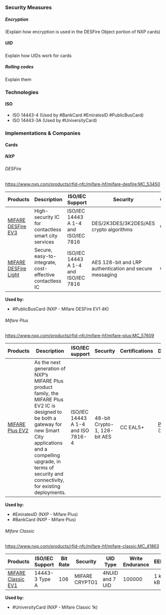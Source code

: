 ### Security Measures 
##### Encryption
(Explain how encryption is used in the DESFire Object portion of NXP cards)

##### UID
Explain how UIDs work for cards

##### Rolling codes
Explain them

### Technologies
#### ISO
- ISO 14443-4 (Used by #BankCard #EmiratesID #PublicBusCard)
- ISO 14443-3A (Used by #UniversityCard)
### Implementations & Companies
#### Cards
##### NXP
###### DESFire
https://www.nxp.com/products/rfid-nfc/mifare-hf/mifare-desfire:MC_53450

| Products                                                                                                                                                             | Description                                              | ISO/IEC Support                      | Security                                                | Certifications | Datasheet                                                                |
| -------------------------------------------------------------------------------------------------------------------------------------------------------------------- | -------------------------------------------------------- | ------------------------------------ | ------------------------------------------------------- | -------------- | ------------------------------------------------------------------------ |
| [MIFARE DESFire EV3](https://www.nxp.com/products/rfid-nfc/mifare-hf/mifare-desfire/mifare-desfire-ev3-high-security-ic-for-contactless-smart-city-services:MF3DHx3) | High-security IC for contactless smart city services     | ISO/IEC 14443 A 1-4 and ISO/IEC 7816 | DES/2K3DES/3K2DES/AES crypto algorithms                 | CC EAL5+       | (408 kB)                                                                 |
| [MIFARE DESFire Light](https://www.nxp.com/products/rfid-nfc/mifare-hf/mifare-desfire/mifare-desfire-light:MIFARE_DESFIRE_LIGHT)                                     | Secure, easy-to-integrate, cost-effective contactless IC | ISO/IEC 14443 A 1-4 and ISO/IEC 7816 | AES 128-bit and LRP authentication and secure messaging | CC EAL4        | [PDF](https://www.nxp.com/docs/en/data-sheet/MF2DLHX0.pdf)  <br>(1.2 MB) |
**Used by:** 
- #PublicBusCard (NXP - Mifare DESFire EV1 4K)

###### Mifare Plus
https://www.nxp.com/products/rfid-nfc/mifare-hf/mifare-plus:MC_57609

| Products                                                                                                                                            | Description                                                                                                                                                                                                                                    | ISO/IEC support                    | Security                     | Certifications | Datasheet                                                                 |
| --------------------------------------------------------------------------------------------------------------------------------------------------- | ---------------------------------------------------------------------------------------------------------------------------------------------------------------------------------------------------------------------------------------------- | ---------------------------------- | ---------------------------- | -------------- | ------------------------------------------------------------------------- |
| [MIFARE Plus EV2](https://www.nxp.com/products/rfid-nfc/mifare-hf/mifare-plus/mifare-plus-ev2-secure-ic-for-contactless-smart-city-services:MFPEV2) | As the next generation of NXP’s MIFARE Plus product family, the MIFARE Plus EV2 IC is designed to be both a gateway for new Smart City applications and a compelling upgrade, in terms of security and connectivity, for existing deployments. | ISO/IEC 14443 A 1-4 and ISO 7816-4 | 48-bit Crypto-1, 128-bit AES | CC EAL5+       | [PDF](https://www.nxp.com/docs/en/data-sheet/MF1P(H)x2.pdf)  <br>(298 kB) |

**Used by:**
- #EmiratesID (NXP - Mifare Plus)
- #BankCard (NXP - Mifare Plus)

###### Mifare Classic
https://www.nxp.com/products/rfid-nfc/mifare-hf/mifare-classic:MC_41863

| Products                                                                                                                | ISO/IEC Support | Bit Rate | Security       | UID Type        | Write Endurance | EEPROM      | Datasheet                                                                    |
| ----------------------------------------------------------------------------------------------------------------------- | --------------- | -------- | -------------- | --------------- | --------------- | ----------- | ---------------------------------------------------------------------------- |
| [MIFARE Classic EV1](https://www.nxp.com/products/rfid-nfc/mifare-hf/mifare-classic/mifare-classic-ev1-4k:MF1S70YYX_V1) | 14443-3 Type A  | 106      | MIFARE CRYPTO1 | 4NUID and 7 UID | 100000          | 1 kB - 4 kB | [PDF](https://www.nxp.com/docs/en/data-sheet/MF1S70YYX_V1.pdf)  <br>(452 KB) |
**Used by:**
- #UniversityCard (NXP - Mifare Classic 1k)